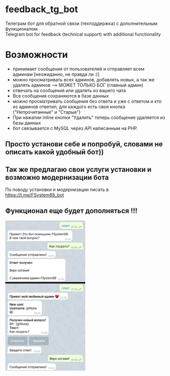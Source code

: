 # feedback_tg_bot
Телеграм бот для обратной связи (техподдержка) с дополнительным функционалом<br>
Telegram bot for feedback (technical support) with additional functionality

# Возможности
- принимает сообщения от пользователей и отправляет всем админам [неожиданно, не правда ли :)]
- можно просматривать всех админов, добавлять новых, а так же удалять админов --> МОЖЕТ ТОЛЬКО БОГ (главный админ)
- отвечать на сообщения или удалять из вашего чата 
- Все сообщения сохраняются в базе данных
- можно просматривать сообщения без ответа и уже с ответом и кто из админов ответил, для каждого есть своя кнопка ("Непрочитанные" и "Старые")
- При нажатии inline кнопки "Удалить" теперь сообщение удаляется из базы данных
- бот связывается с MySQL через API написанным на PHP.

## Просто установи себе и попробуй, словами не описать какой удобный бот))
## Так же предлагаю свои услуги установки и возможно модернизации бота
По поводу установки и модернизации писать в https://t.me/FSystem88_bot
## Функционал еще будет дополняться !!!



<img src="https://raw.githubusercontent.com/FSystem88/feedback_tg_bot/main/feedback.jpg" width="50%">
